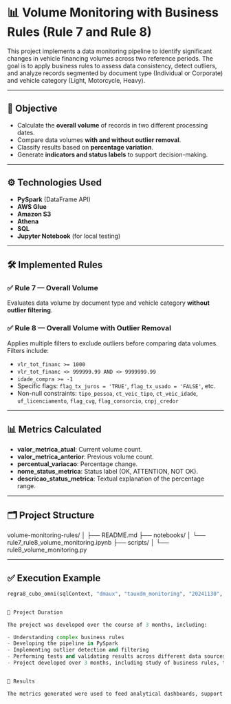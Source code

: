 # 📊 Volume Monitoring with Business Rules (Rule 7 and Rule 8)

This project implements a data monitoring pipeline to identify significant changes in vehicle financing volumes across two reference periods. The goal is to apply business rules to assess data consistency, detect outliers, and analyze records segmented by document type (Individual or Corporate) and vehicle category (Light, Motorcycle, Heavy).

---

## 🧠 Objective

- Calculate the **overall volume** of records in two different processing dates.
- Compare data volumes **with and without outlier removal**.
- Classify results based on **percentage variation**.
- Generate **indicators and status labels** to support decision-making.

---

## ⚙️ Technologies Used

- **PySpark** (DataFrame API)
- **AWS Glue**
- **Amazon S3**
- **Athena**
- **SQL**
- **Jupyter Notebook** (for local testing)

---

## 🛠️ Implemented Rules

### ✅ Rule 7 — Overall Volume

Evaluates data volume by document type and vehicle category **without outlier filtering**.

### ✅ Rule 8 — Overall Volume with Outlier Removal

Applies multiple filters to exclude outliers before comparing data volumes. Filters include:

- `vlr_tot_financ >= 1000`
- `vlr_tot_financ <> 999999.99 AND <> 9999999.99`
- `idade_compra >= -1`
- Specific flags: `flag_tx_juros = 'TRUE'`, `flag_tx_usado = 'FALSE'`, etc.
- Non-null constraints: `tipo_pessoa`, `ct_veic_tipo`, `ct_veic_idade`, `uf_licenciamento`, `flag_cvg`, `flag_consorcio`, `cnpj_credor`

---

## 📊 Metrics Calculated

- **valor_metrica_atual**: Current volume count.
- **valor_metrica_anterior**: Previous volume count.
- **percentual_variacao**: Percentage change.
- **nome_status_metrica**: Status label (OK, ATTENTION, NOT OK).
- **descricao_status_metrica**: Textual explanation of the percentage range.

---

## 🗂️ Project Structure

volume-monitoring-rules/ │ ├── README.md ├── notebooks/ │ └── rule7_rule8_volume_monitoring.ipynb ├── scripts/ │ └── rule8_volume_monitoring.py



---

## ✅ Execution Example

```python
regra8_cubo_omni(sqlContext, "dmaux", "tauxdm_monitoring", "20241130", "20241031")


📅 Project Duration

The project was developed over the course of 3 months, including:

- Understanding complex business rules
- Developing the pipeline in PySpark
- Implementing outlier detection and filtering
- Performing tests and validating results across different data sources
- Project developed over 3 months, including study of business rules, testing and technical validation.


🚀 Results

The metrics generated were used to feed analytical dashboards, support data auditing, and ensure the quality and consistency of operational information related to vehicle financing.
